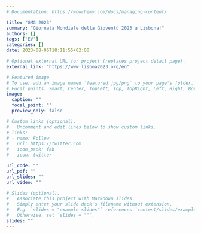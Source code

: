```yaml
---
# Documentation: https://wowchemy.com/docs/managing-content/

title: "GMG 2023"
summary: "Giornata Mondiale della Gioventù 2023 a Lisbona!"
authors: []
tags: ['EV']
categories: []
date: 2023-08-06T18:11:55+02:00

# Optional external URL for project (replaces project detail page).
external_link: "https://www.lisboa2023.org/en"

# Featured image
# To use, add an image named `featured.jpg/png` to your page's folder.
# Focal points: Smart, Center, TopLeft, Top, TopRight, Left, Right, BottomLeft, Bottom, BottomRight.
image:
  caption: ""
  focal_point: ""
  preview_only: false

# Custom links (optional).
#   Uncomment and edit lines below to show custom links.
# links:
# - name: Follow
#   url: https://twitter.com
#   icon_pack: fab
#   icon: twitter

url_code: ""
url_pdf: ""
url_slides: ""
url_video: ""

# Slides (optional).
#   Associate this project with Markdown slides.
#   Simply enter your slide deck's filename without extension.
#   E.g. `slides = "example-slides"` references `content/slides/example-slides.md`.
#   Otherwise, set `slides = ""`.
slides: ""
---
```

